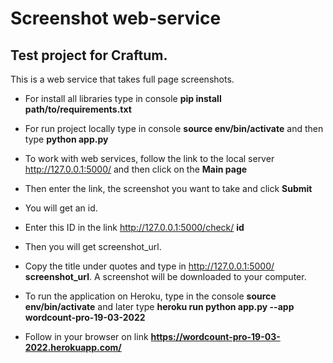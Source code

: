 # Screenshot web-service
## Test project for Craftum.

This is a web service that takes full page screenshots.

* For install all libraries type in console **pip install path/to/requirements.txt**

* For run project locally type in console **source env/bin/activate** and then type **python app.py**

* To work with web services, follow the link to the local server http://127.0.0.1:5000/ and then click on the **Main page**

* Then enter the link, the screenshot you want to take and click **Submit**

* You will get an id. 

* Enter this ID in the link http://127.0.0.1:5000/check/ **id**

* Then you will get screenshot_url. 

* Copy the title under quotes and type in http://127.0.0.1:5000/ **screenshot_url**. 
A screenshot will be downloaded to your computer.

* To run the application on Heroku, type in the console **source env/bin/activate** and later type **heroku run python app.py --app wordcount-pro-19-03-2022**
* Follow in your browser on link **https://wordcount-pro-19-03-2022.herokuapp.com/**